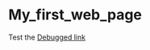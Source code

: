 # My_first_web_page

Test the [Debugged link](https://rodrigopalazon.github.io/My_first_web_page/index.html)